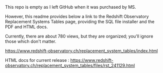 This repo is empty as I left GitHub when it was purchased by MS.

However, this readme provides below a link to the Redshift Observatory Replacement Systems Tables page, providing the SQL file installer and the PDF and HTML docs.

Currently, there are about 780 views, but they are organized; you'll ignore those which don't matter.

https://www.redshift-observatory.ch/replacement_system_tables/index.html

HTML docs for current release : https://www.redshift-observatory.ch/replacement_system_tables/files/rst_241129.html
